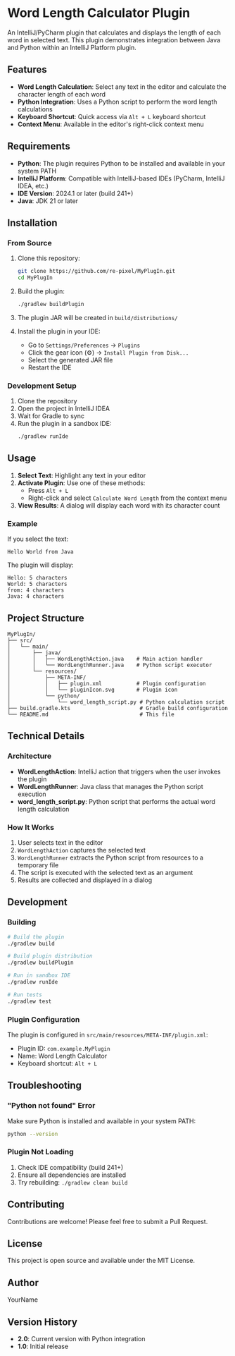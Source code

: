 # Word Length Calculator Plugin

An IntelliJ/PyCharm plugin that calculates and displays the length of each word in selected text. This plugin demonstrates integration between Java and Python within an IntelliJ Platform plugin.

## Features

- **Word Length Calculation**: Select any text in the editor and calculate the character length of each word
- **Python Integration**: Uses a Python script to perform the word length calculations
- **Keyboard Shortcut**: Quick access via `Alt + L` keyboard shortcut
- **Context Menu**: Available in the editor's right-click context menu

## Requirements

- **Python**: The plugin requires Python to be installed and available in your system PATH
- **IntelliJ Platform**: Compatible with IntelliJ-based IDEs (PyCharm, IntelliJ IDEA, etc.)
- **IDE Version**: 2024.1 or later (build 241+)
- **Java**: JDK 21 or later

## Installation

### From Source

1. Clone this repository:
   ```bash
   git clone https://github.com/re-pixel/MyPlugIn.git
   cd MyPlugIn
   ```

2. Build the plugin:
   ```bash
   ./gradlew buildPlugin
   ```

3. The plugin JAR will be created in `build/distributions/`

4. Install the plugin in your IDE:
   - Go to `Settings/Preferences` → `Plugins`
   - Click the gear icon (⚙️) → `Install Plugin from Disk...`
   - Select the generated JAR file
   - Restart the IDE

### Development Setup

1. Clone the repository
2. Open the project in IntelliJ IDEA
3. Wait for Gradle to sync
4. Run the plugin in a sandbox IDE:
   ```bash
   ./gradlew runIde
   ```

## Usage

1. **Select Text**: Highlight any text in your editor
2. **Activate Plugin**: Use one of these methods:
   - Press `Alt + L`
   - Right-click and select `Calculate Word Length` from the context menu
3. **View Results**: A dialog will display each word with its character count

### Example

If you select the text:
```
Hello World from Java
```

The plugin will display:
```
Hello: 5 characters
World: 5 characters
from: 4 characters
Java: 4 characters
```

## Project Structure

```
MyPlugIn/
├── src/
│   └── main/
│       ├── java/
│       │   ├── WordLengthAction.java    # Main action handler
│       │   └── WordLengthRunner.java    # Python script executor
│       └── resources/
│           ├── META-INF/
│           │   ├── plugin.xml           # Plugin configuration
│           │   └── pluginIcon.svg       # Plugin icon
│           └── python/
│               └── word_length_script.py # Python calculation script
├── build.gradle.kts                      # Gradle build configuration
└── README.md                             # This file
```

## Technical Details

### Architecture

- **WordLengthAction**: IntelliJ action that triggers when the user invokes the plugin
- **WordLengthRunner**: Java class that manages the Python script execution
- **word_length_script.py**: Python script that performs the actual word length calculation

### How It Works

1. User selects text in the editor
2. `WordLengthAction` captures the selected text
3. `WordLengthRunner` extracts the Python script from resources to a temporary file
4. The script is executed with the selected text as an argument
5. Results are collected and displayed in a dialog

## Development

### Building

```bash
# Build the plugin
./gradlew build

# Build plugin distribution
./gradlew buildPlugin

# Run in sandbox IDE
./gradlew runIde

# Run tests
./gradlew test
```

### Plugin Configuration

The plugin is configured in `src/main/resources/META-INF/plugin.xml`:
- Plugin ID: `com.example.MyPlugin`
- Name: Word Length Calculator
- Keyboard shortcut: `Alt + L`

## Troubleshooting

### "Python not found" Error

Make sure Python is installed and available in your system PATH:
```bash
python --version
```

### Plugin Not Loading

1. Check IDE compatibility (build 241+)
2. Ensure all dependencies are installed
3. Try rebuilding: `./gradlew clean build`

## Contributing

Contributions are welcome! Please feel free to submit a Pull Request.

## License

This project is open source and available under the MIT License.

## Author

YourName

## Version History

- **2.0**: Current version with Python integration
- **1.0**: Initial release
